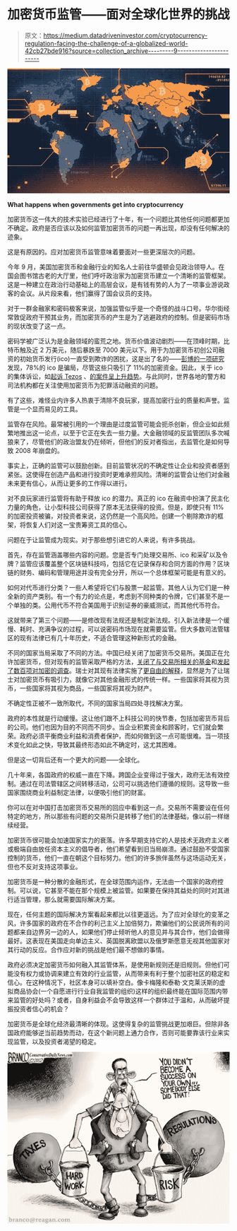 # 加密货币监管——面对全球化世界的挑战

> 原文：<https://medium.datadriveninvestor.com/cryptocurrency-regulation-facing-the-challenge-of-a-globalized-world-42cb27bde916?source=collection_archive---------9----------------------->

![](img/a5aa551c971d1d7602d98b37bd4af081.png)

**What happens when governments get into cryptocurrency**

加密货币这一伟大的技术实验已经进行了十年，有一个问题比其他任何问题都更加不确定。政府是否应该以及如何监管加密货币的问题一再出现，却没有任何解决的迹象。

这是有原因的。应对加密货币监管意味着要面对一些更深层次的问题。

今年 9 月，美国加密货币和金融行业的知名人士前往华盛顿会见政治领导人。在国会图书馆古老的大厅里，他们呼吁政治家为加密货币建立一个清晰的监管框架。这是一种建立在政治行动基础上的高层会议，是有钱有势的人为了一项事业游说政客的会议。从片段来看，他们赢得了国会议员的支持。

对于一群金融家和密码极客来说，加强监管似乎是一个奇怪的战斗口号。华尔街经常敦促政府干预其业务，而加密货币的产生是为了逃避政府的控制。但是密码市场的现状改变了这一点。

密码学被广泛认为是金融领域的蛮荒之地。货币价值波动剧烈——在顶峰时期，比特币触及近 2 万美元，随后暴跌至 7000 美元以下。用于为加密货币初创公司融资的初始货币发行(ico)一直受到欺诈的困扰，这是出了名的——[彭博的一项研究](https://research.bloomberg.com/pub/res/d28giW28tf6G7T_Wr77aU0gDgFQ)发现，78%的 ico 是骗局，尽管这些只吸引了 11%的加密资金。因此，关于 ico 的集体诉讼，如[起诉 Tezos](http://www.lawandblockchain.eu/tezos-lawsuits/) 、[的案件呈上升趋势](https://www.forbes.com/sites/michaeldelcastillo/2018/07/25/ico-class-action-lawsuits-are-set-to-double-represent-just-a-tiny-fraction-of-historic-rates/#4b3e73bb92c6)。与此同时，世界各地的警方和司法机构都在关注使用加密货币为犯罪活动融资的问题。

有了这些，难怪业内许多人热衷于清除不良玩家，提高加密行业的质量和声誉。监管是一个显而易见的工具。

监管存在风险。最常被引用的一个理由是过度监管可能会扼杀创新，但企业如此频繁地推出这一论点，以至于它正在失去一些力量。大金融领域的反监管团队多次喊狼来了，尽管他们的政治盟友仍在倾听，但他们的反对者指出，去监管化是如何导致 2008 年崩盘的。

事实上，正确的监管可以鼓励创新。目前监管状况的不确定性让企业和投资者感到紧张。这使得在创造产品和进行投资时更难承担风险。清晰的监管会让他们对金融未来更有信心，从而让更多的工作得以进行。

对不良玩家进行监管将有助于释放 ico 的潜力。真正的 ico 在融资中扮演了民主化力量的角色，让小型科技公司获得了原本无法获得的投资。但是，即使只有 11%的加密投资被骗，对投资者来说，这仍然是一个高风险。创建一个剔除欺诈的框架，将恢复人们对这一宝贵筹资工具的信心。

问题在于让监管成为现实。对于那些想引进它的人来说，有许多挑战。

首先，存在监管涵盖哪些内容的问题。您是否专门处理交易所、ico 和采矿以及令牌？监管应该覆盖整个区块链科技吗，包括它在记录保存和合同方面的作用？区块链的财务、编码和管理用途并没有完全分开，所以一个总体框架可能是有意义的。

如何对代币进行分类？一些人希望将它们与股票一起监管。其他人认为它们是一种全新的资产类别。有一个有力的论点是，考虑到不同种类的令牌，它们甚至不是一个单独的类。公用代币不符合美国用于识别证券的豪威测试，而其他代币符合。

这就带来了第三个问题——是修改现有法规还是制定新法规。引入新法律是一个缓慢、耗时、充满争议的过程，可以说密码市场现在就需要监管。但大多数司法管辖区的现有法律已有几十年历史，不适合管理这种新形式的金融。

不同的国家当局采取了不同的方法。中国已经关闭了加密货币交易所。美国正在允许加密货币，但对现有的监管采取严格的方法，[关闭了与交易所相关的基金](https://www.nasdaq.com/article/us-sec-denies-nine-more-bitcoin-etfs-cm1012117)和[发起了数百项对加密的调查](http://www.nasaa.org/45901/nasaa-updates-coordinated-crypto-crackdown/)。瑞士对其现有法律实施了[更自由的解释](https://www.ccn.com/switzerland-settles-as-the-worlds-leading-ico-hub/)，显然是为了让瑞士对加密货币有吸引力，就像它对其他金融形式的传统一样。一些国家将其视为货币，一些国家将其视为商品，一些国家将其视为财产。

不确定性正被不一致所取代，不同的国家当局四处寻找解决方案。

政府的本性就是行动缓慢。这让他们跟不上科技公司的快节奏，包括加密货币背后的公司。他们也因为目的不同而不同步。当企业积累资金和顾客时，它们就会繁荣。政府必须平衡商业利益和消费者保护，而如何做到这一点可能很难。当一项技术变化如此之快，导致其最终形态如此不确定时，这尤其困难。

但是这一切背后还有一个更大的问题——全球化。

几十年来，各国政府的权威一直在下降。跨国企业变得过于强大，政府无法有效控制。通过在司法管辖区之间转移活动，公司可以挑选他们遵循的规则。这导致一些国家围绕商业利益制定法律，以便吸引他们的财富。

你可以在对中国打击加密货币交易所的回应中看到这一点。交易所不需要设在任何特定的地方，所以那些有问题的交易所只是转移了他们的法律基础，像以前一样继续经营。

加密货币很可能会加速国家实力的衰落。许多早期支持它的人是技术无政府主义者或极端自由放任资本主义的倡导者，他们希望看到旧当局崩溃。通过鼓励不受国家控制的货币，他们一直在朝这个目标努力。他们的许多旅伴虽然与这场运动无关，但也不反对支持这项事业。

加密货币是一种分散的金融形式，在全球范围内运作，无法由一个国家的政府控制。可以说，它甚至不能在那个规模上被监管。如果要在保持其益处的同时对其进行适当管理，那么就需要国际解决方案。

现在，任何主题的国际解决方案看起来都比以往更遥远。为了应对全球化的变革之风，许多国家的政府在不合作的利己主义上加倍努力，欺骗他们的公民说所有的问题都来自边界另一边的人，如果他们停止倾听他人的意见并与其合作，他们会做得最好。这表现在美国走向单边主义、英国脱离欧盟以及俄罗斯愿意无视其他国家对其行动的反应。合作应对新的挑战是他们最不想做的事情。

政府必须决定加密货币如何融入其监管体系，是使用新规则还是旧规则。但他们可能没有权力或协调来建立有效的行业监管，从而带来有利于整个加密社区的稳定和信心。在这种情况下，社区本身可以填补空白。像卡梅隆和泰勒·文克莱沃斯的虚拟商品协会(一个自愿进行行业自我监管的组织)这样的组织最终能在国际范围内带来监管的好处吗？或者，自身利益会不会导致这样一个群体过于温和，从而破坏提振投资者信心的机会？

加密货币是全球化经济最清晰的体现。这使得复杂的监管挑战更加艰巨。但除非各国政府能够逆当前趋势而动，在这个新问题上通力合作，否则可能要靠该行业来实现监管，以及投资者渴望的稳定。

![](img/c2fb98de778ef1a0c36bc2ddb1907c91.png)